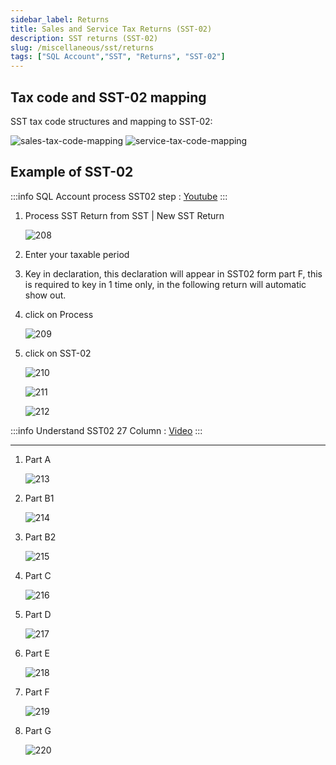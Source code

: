 ```yaml
---
sidebar_label: Returns
title: Sales and Service Tax Returns (SST-02)
description: SST returns (SST-02)
slug: /miscellaneous/sst/returns
tags: ["SQL Account","SST", "Returns", "SST-02"]
---
```


## Tax code and SST-02 mapping

SST tax code structures and mapping to SST-02:

![sales-tax-code-mapping](../../../static/img/miscellaneous/sst/sales-tax-code-mapping.png)
![service-tax-code-mapping](../../../static/img/miscellaneous/sst/service-tax-code-mapping.png)

## Example of SST-02

:::info
SQL Account process SST02 step : [Youtube](https://youtu.be/laLjRJWh2j8)
:::

1. Process SST Return from SST | New SST Return

   ![208](../../../static/img/getting-started/user-guide/208.png)

2. Enter your taxable period

3. Key in declaration, this declaration will appear in SST02 form part F, this is required to key in 1 time only, in the following return will automatic show out.

4. click on Process

   ![209](../../../static/img/getting-started/user-guide/209.png)

5. click on SST-02

   ![210](../../../static/img/getting-started/user-guide/210.png)

   ![211](../../../static/img/getting-started/user-guide/211.png)

   ![212](../../../static/img/getting-started/user-guide/212.png)

:::info
Understand SST02 27 Column : [Video](https://www.facebook.com/SQLEstream/videos/2216806511940307/)
:::

---

1. Part A

   ![213](../../../static/img/getting-started/user-guide/213.png)

2. Part B1

   ![214](../../../static/img/getting-started/user-guide/214.png)

3. Part B2

   ![215](../../../static/img/getting-started/user-guide/215.png)

4. Part C

   ![216](../../../static/img/getting-started/user-guide/216.png)

5. Part D

   ![217](../../../static/img/getting-started/user-guide/217.png)

6. Part E

   ![218](../../../static/img/getting-started/user-guide/218.png)

7. Part F

   ![219](../../../static/img/getting-started/user-guide/219.png)

8. Part G

   ![220](../../../static/img/getting-started/user-guide/220.png)
